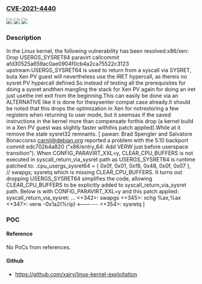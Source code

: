 ### [CVE-2021-4440](https://cve.mitre.org/cgi-bin/cvename.cgi?name=CVE-2021-4440)
![](https://img.shields.io/static/v1?label=Product&message=Linux&color=blue)
![](https://img.shields.io/static/v1?label=Version&message=cea750c99d8f%3C%201424ab4bb386%20&color=brighgreen)
![](https://img.shields.io/static/v1?label=Vulnerability&message=n%2Fa&color=brighgreen)

### Description

In the Linux kernel, the following vulnerability has been resolved:x86/xen: Drop USERGS_SYSRET64 paravirt callcommit afd30525a659ac0ae0904f0cb4a2ca75522c3123 upstream.USERGS_SYSRET64 is used to return from a syscall via SYSRET, buta Xen PV guest will nevertheless use the IRET hypercall, as thereis no sysret PV hypercall defined.So instead of testing all the prerequisites for doing a sysret andthen mangling the stack for Xen PV again for doing an iret just usethe iret exit from the beginning.This can easily be done via an ALTERNATIVE like it is done for thesysenter compat case already.It should be noted that this drops the optimization in Xen for notrestoring a few registers when returning to user mode, but it seemsas if the saved instructions in the kernel more than compensate forthis drop (a kernel build in a Xen PV guest was slightly faster withthis patch applied).While at it remove the stale sysret32 remnants.  [ pawan: Brad Spengler and Salvatore Bonaccorso <carnil@debian.org>	   reported a problem with the 5.10 backport commit edc702b4a820	   ("x86/entry_64: Add VERW just before userspace transition").	   When CONFIG_PARAVIRT_XXL=y, CLEAR_CPU_BUFFERS is not executed in	   syscall_return_via_sysret path as USERGS_SYSRET64 is runtime	   patched to:	.cpu_usergs_sysret64    = { 0x0f, 0x01, 0xf8,				    0x48, 0x0f, 0x07 }, // swapgs; sysretq	   which is missing CLEAR_CPU_BUFFERS. It turns out dropping	   USERGS_SYSRET64 simplifies the code, allowing CLEAR_CPU_BUFFERS	   to be explicitly added to syscall_return_via_sysret path. Below	   is with CONFIG_PARAVIRT_XXL=y and this patch applied:	   syscall_return_via_sysret:	   ...	   <+342>:   swapgs	   <+345>:   xchg   %ax,%ax	   <+347>:   verw   -0x1a2(%rip)  <------	   <+354>:   sysretq  ]

### POC

#### Reference
No PoCs from references.

#### Github
- https://github.com/xairy/linux-kernel-exploitation

